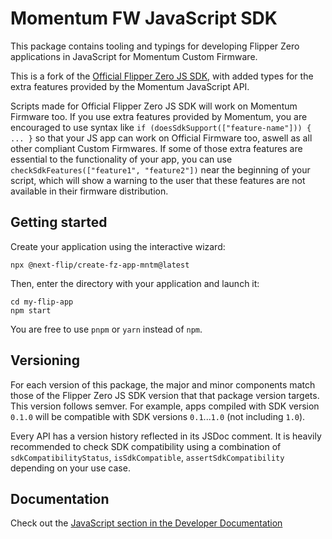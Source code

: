 # Momentum FW JavaScript SDK
This package contains tooling and typings for developing Flipper Zero
applications in JavaScript for Momentum Custom Firmware.

This is a fork of the [Official Flipper Zero JS SDK](https://www.npmjs.com/package/@flipperdevices/fz-sdk),
with added types for the extra features provided by the Momentum JavaScript API.

Scripts made for Official Flipper Zero JS SDK will work on Momentum Firmware too.
If you use extra features provided by Momentum, you are encouraged to use syntax like
`if (doesSdkSupport(["feature-name"])) { ... }` so that your JS app can work on Official
Firmware too, aswell as all other compliant Custom Firmwares. If some of those extra
features are essential to the functionality of your app, you can use `checkSdkFeatures(["feature1", "feature2"])`
near the beginning of your script, which will show a warning to the user that these features
are not available in their firmware distribution.

## Getting started
Create your application using the interactive wizard:
```shell
npx @next-flip/create-fz-app-mntm@latest
```

Then, enter the directory with your application and launch it:
```shell
cd my-flip-app
npm start
```

You are free to use `pnpm` or `yarn` instead of `npm`.

## Versioning
For each version of this package, the major and minor components match those of
the Flipper Zero JS SDK version that that package version targets. This version
follows semver. For example, apps compiled with SDK version `0.1.0` will be
compatible with SDK versions `0.1`...`1.0` (not including `1.0`).

Every API has a version history reflected in its JSDoc comment. It is heavily
recommended to check SDK compatibility using a combination of
`sdkCompatibilityStatus`, `isSdkCompatible`, `assertSdkCompatibility` depending
on your use case.

## Documentation
Check out the [JavaScript section in the Developer Documentation](https://developer.flipper.net/flipperzero/doxygen/js.html)
